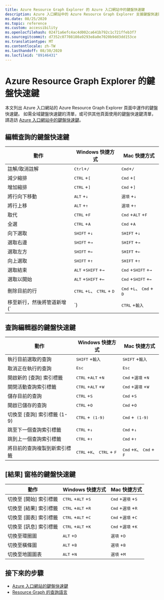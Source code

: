 ```yaml
---
title: Azure Resource Graph Explorer 的 Azure 入口網站中的鍵盤快速鍵
description: Azure 入口網站中的 Azure Resource Graph Explorer 支援鍵盤快速鍵，可協助您執行動作和導覽。
ms.date: 08/25/2020
ms.topic: reference
ms.custom: accessibility
ms.openlocfilehash: 02471a6efc4ac4d002ca641b792c1c721ffeb3f7
ms.sourcegitcommit: d7352c07708180a9293e8a0e7020b9dd3dd153ce
ms.translationtype: MT
ms.contentlocale: zh-TW
ms.lasthandoff: 08/30/2020
ms.locfileid: "89146431"
---
```

# <a name="keyboard-shortcuts-for-azure-resource-graph-explorer"></a>Azure Resource Graph Explorer 的鍵盤快速鍵

本文列出 Azure 入口網站的 Azure Resource Graph Explorer 頁面中運作的鍵盤快速鍵。 如需全域鍵盤快速鍵的清單，或可供其他頁面使用的鍵盤快速鍵清單，請造訪 [Azure 入口網站中的鍵盤快速鍵](../../../azure-portal/azure-portal-keyboard-shortcuts.md)。

## <a name="keyboard-shortcuts-for-editing-queries"></a>編輯查詢的鍵盤快速鍵

| 動作 | Windows 快捷方式 | Mac 快捷方式 |
|---|---|---|
|註解/取消註解 |<kbd>Ctrl</kbd>+<kbd>/</kbd> | <kbd>Cmd</kbd>+<kbd>/</kbd> |
|減少縮排 |<kbd>CTRL</kbd> +<kbd>[</kbd> |<kbd>Cmd</kbd> +<kbd>[</kbd> |
|增加縮排 |<kbd>CTRL</kbd> +<kbd>]</kbd> |<kbd>Cmd</kbd> +<kbd>]</kbd> |
|將行向下移動 |<kbd>ALT</kbd> +<kbd>↓</kbd> |<kbd>選項</kbd> +<kbd>↓</kbd> |
|將行上移 |<kbd>ALT</kbd> +<kbd>↑</kbd> |<kbd>選項</kbd> +<kbd>↑</kbd> |
|取代 |<kbd>CTRL</kbd> +<kbd>F</kbd> |<kbd>Cmd</kbd> +<kbd>ALT</kbd> +<kbd>F</kbd> |
|全選 |<kbd>CTRL</kbd> +<kbd>A</kbd> |<kbd>Cmd</kbd> +<kbd>A</kbd> |
|向下選取 |<kbd>SHIFT</kbd> +<kbd>↓</kbd> |<kbd>SHIFT</kbd> +<kbd>↓</kbd> |
|選取右邊 |<kbd>SHIFT</kbd> +<kbd>→</kbd> |<kbd>SHIFT</kbd> +<kbd>→</kbd> |
|選取左方 |<kbd>SHIFT</kbd> +<kbd>←</kbd> |<kbd>SHIFT</kbd> +<kbd>←</kbd> |
|向上選取 |<kbd>SHIFT</kbd> +<kbd>↑</kbd> |<kbd>SHIFT</kbd> +<kbd>↑</kbd> |
|選取結束 |<kbd>ALT</kbd> +<kbd>SHIFT</kbd> +<kbd>→</kbd> |<kbd>Cmd</kbd> +<kbd>SHIFT</kbd> +<kbd>→</kbd> |
|選取以開始 |<kbd>ALT</kbd> +<kbd>SHIFT</kbd> +<kbd>←</kbd> |<kbd>Cmd</kbd> +<kbd>SHIFT</kbd> +<kbd>←</kbd> |
|刪除目前的行 |<kbd>CTRL</kbd> +<kbd>L</kbd>、 <kbd>CTRL</kbd> + <kbd>D</kbd>  |<kbd>Cmd</kbd> +<kbd>L</kbd>、 <kbd>Cmd</kbd> + <kbd>D</kbd> |
|移至新行，然後將管道新增 (`|`)  |<kbd>CTRL</kbd> +<kbd>輸入</kbd> |<kbd>Cmd</kbd> +<kbd>輸入</kbd> |

## <a name="keyboard-shortcuts-for-the-query-editor"></a>查詢編輯器的鍵盤快速鍵

| 動作 | Windows 快捷方式 | Mac 快捷方式 |
|---|---|---|
|執行目前選取的查詢 |<kbd>SHIFT</kbd> +<kbd>輸入</kbd> | <kbd>SHIFT</kbd> +<kbd>輸入</kbd> |
|取消正在執行的查詢 |<kbd>Esc</kbd> | <kbd>Esc</kbd> |
|開啟新的 [查詢] 索引標籤 |<kbd>CTRL</kbd> +<kbd>ALT</kbd> +<kbd>N</kbd> | <kbd>Cmd</kbd> +<kbd>選項</kbd> +<kbd>N</kbd> |
|關閉活動查詢索引標籤 |<kbd>CTRL</kbd> +<kbd>ALT</kbd> +<kbd>W</kbd> | <kbd>Cmd</kbd> +<kbd>選項</kbd> +<kbd>W</kbd> |
|儲存目前的查詢 |<kbd>CTRL</kbd> +<kbd>S</kbd> | <kbd>Cmd</kbd> +<kbd>S</kbd> |
|開啟已儲存的查詢 |<kbd>CTRL</kbd> +<kbd>O</kbd> | <kbd>Cmd</kbd> +<kbd>O</kbd> |
|切換至 [查詢] 索引標籤 (1-9)  |<kbd>CTRL</kbd> +<kbd> (1-9) </kbd> | <kbd>Cmd</kbd> +<kbd> (1-9) </kbd> |
|跳至下一個查詢索引標籤 |<kbd>CTRL</kbd> +<kbd>↓</kbd> | <kbd>Cmd</kbd> +<kbd>↓</kbd> |
|跳到上一個查詢索引標籤 |<kbd>CTRL</kbd> +<kbd>↑</kbd> | <kbd>Cmd</kbd> +<kbd>↑</kbd> |
|將目前的查詢複製到新索引標籤 |<kbd>CTRL</kbd> +<kbd>K</kbd>、 <kbd>CTRL</kbd> + <kbd>F</kbd> | <kbd>Cmd</kbd> +<kbd>K</kbd>、 <kbd>Cmd</kbd> + <kbd>F</kbd> |

## <a name="keyboard-shortcuts-for-the-results-pane"></a>[結果] 窗格的鍵盤快速鍵

| 動作 | Windows 快捷方式 | Mac 快捷方式 |
|---|---|---|
|切換至 [開始] 索引標籤  |<kbd>CTRL</kbd> +<kbd>ALT</kbd> +<kbd>S</kbd> | <kbd>Cmd</kbd> +<kbd>選項</kbd> +<kbd>S</kbd> |
|切換至 [結果] 索引標籤  |<kbd>CTRL</kbd> +<kbd>ALT</kbd> +<kbd>R</kbd> | <kbd>Cmd</kbd> +<kbd>選項</kbd> +<kbd>R</kbd> |
|切換至 [圖表] 索引標籤  |<kbd>CTRL</kbd> +<kbd>ALT</kbd> +<kbd>C</kbd> | <kbd>Cmd</kbd> +<kbd>選項</kbd> +<kbd>C</kbd> |
|切換至 [訊息] 索引標籤  |<kbd>CTRL</kbd> +<kbd>ALT</kbd> +<kbd>K</kbd> | <kbd>Cmd</kbd> +<kbd>選項</kbd> +<kbd>K</kbd> |
|切換至環圈圖  |<kbd>ALT</kbd> +<kbd>D</kbd> | <kbd>選項</kbd> +<kbd>D</kbd> |
|切換至橫條圖  |<kbd>ALT</kbd> +<kbd>B</kbd> | <kbd>選項</kbd> +<kbd>B</kbd> |
|切換至地圖圖表  |<kbd>ALT</kbd> +<kbd>N</kbd> | <kbd>選項</kbd> +<kbd>M</kbd> |

## <a name="next-steps"></a>接下來的步驟

- [Azure 入口網站的鍵盤快速鍵](../../../azure-portal/azure-portal-keyboard-shortcuts.md)
- [Resource Graph 的查詢語言](../concepts/query-language.md)
